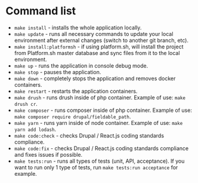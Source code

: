 # Command list

- `make install` - installs the whole application locally.
- `make update` - runs all necessary commands to update your local environment after external changes (switch to another git branch, etc).
- `make install:platformsh` - if using platform.sh, will install the project from Platform.sh master database and sync files from it to the local environment.
- `make up` - runs the application in console debug mode.
- `make stop` - pauses the application.
- `make down` - completely stops the application and removes docker containers.
- `make restart` - restarts the application containers.
- `make drush` - runs drush inside of php container. Example of use: `make drush cr`.
- `make composer` - runs composer inside of php container. Example of use: `make composer require drupal/fieldable_path`.
- `make yarn` - runs yarn inside of node container. Example of use: `make yarn add lodash`.
- `make code:check` - checks Drupal / React.js coding standards compliance.
- `make code:fix` - checks Drupal / React.js coding standards compliance and fixes issues if possible.
- `make tests:run` - runs all types of tests (unit, API, acceptance). If you want to run only 1 type of tests, run `make tests:run acceptance` for example.
